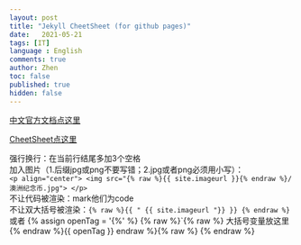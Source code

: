 ```yaml
---
layout: post
title: "Jekyll CheetSheet (for github pages)"
date:   2021-05-21
tags: [IT]
language : English
comments: true
author: Zhen
toc: false
published: true
hidden: false
---
```

[中文官方文档点这里](http://jekyllcn.com/docs/templates/)
<!-- more -->

[CheetSheet点这里](https://gist.github.com/JJediny/a466eed62cee30ad45e2)

强行换行：在当前行结尾多加3个空格   
加入图片（1.后缀jpg或png不要写错；2.jpg或者png必须用小写）：    
`<p align="center"> <img src="{% raw %}{{ site.imageurl }}{% endraw %}/澳洲纪念币.jpg"> </p>`    
不让代码被渲染：mark他们为code   
不让双大括号被渲染：`{% raw %}{{ " {{ site.imageurl "}} }} {% endraw %}`或者
{%  assign  openTag  =  '{%'  %}  {%  raw  %}`{% raw %} 大括号变量放这里 {%  endraw  %}{{  openTag  }} endraw %}{%  raw  %}  {%  endraw  %}



<!--stackedit_data:
eyJoaXN0b3J5IjpbLTI0MTE1ODc4NiwxMzc3NzExNzQ0LDg2ND
gwMzA1MSwtMjA5NTQ2NTY2LDQyNDAzMTc1NCwyMDgwMzg0OTU3
LDE3MjY0NTA1MDUsMTk0MTY2NjM1OSwtMzE4ODIwOTg5LC0xMz
UzMTg0MzM1LDE1Nzc0MTQ3OTIsLTIwMzcxNjI3MjgsLTIxMzE5
ODAwMTksLTExNzYyMzY1OTYsLTIxMTI4NTc1NjIsMzIyODk1OT
Y5LC03MjA4NjM0NDUsLTk4Mjk2OTcxNywxMTQwMTkwMzk4LC03
MjkzMjgzMTNdfQ==
-->